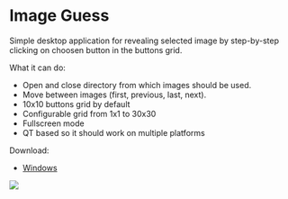 Image Guess
===========

Simple desktop application for revealing selected image by step-by-step clicking on choosen button in the buttons grid.

What it can do:
 - Open and close directory from which images should be used.
 - Move between images (first, previous, last, next).
 - 10x10 buttons grid by default
 - Configurable grid from 1x1 to 30x30
 - Fullscreen mode
 - QT based so it should work on multiple platforms

Download:
  - [Windows](windows.zip)

![](http://www.abclinuxu.cz/images/screenshots/8/5/158858-imageguess-14243.png)  
